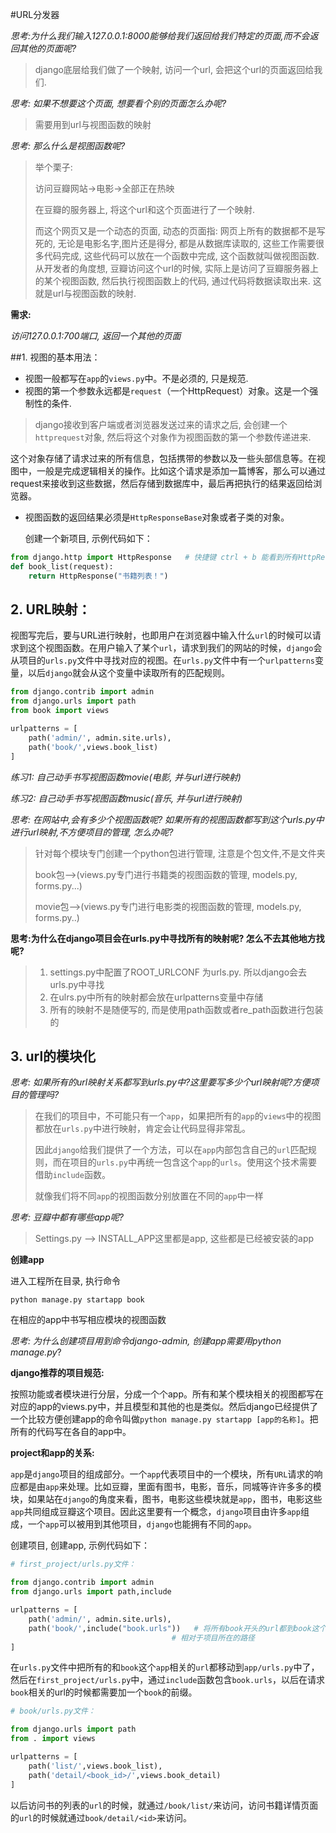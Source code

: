 #URL分发器

*思考:为什么我们输入127.0.0.1:8000能够给我们返回给我们特定的页面,而不会返回其他的页面呢?*

> django底层给我们做了一个映射, 访问一个url, 会把这个url的页面返回给我们.

*思考: 如果不想要这个页面, 想要看个别的页面怎么办呢?*

> 需要用到url与视图函数的映射

*思考: 那么什么是视图函数呢?*

> 举个栗子: 
>
> 访问豆瓣网站->电影->全部正在热映
>
> 在豆瓣的服务器上, 将这个url和这个页面进行了一个映射.
>
> 而这个网页又是一个动态的页面, 动态的页面指: 网页上所有的数据都不是写死的, 无论是电影名字,图片还是得分, 都是从数据库读取的, 这些工作需要很多代码完成, 这些代码可以放在一个函数中完成, 这个函数就叫做视图函数. 从开发者的角度想, 豆瓣访问这个url的时候, 实际上是访问了豆瓣服务器上的某个视图函数, 然后执行视图函数上的代码, 通过代码将数据读取出来. 这就是url与视图函数的映射.

**需求:**

*访问127.0.0.1:700端口, 返回一个其他的页面*

##1.	视图的基本用法：

* 视图一般都写在`app`的`views.py`中。不是必须的, 只是规范.
* 视图的第一个参数永远都是`request`（一个HttpRequest）对象。这是一个强制性的条件.

> django接收到客户端或者浏览器发送过来的请求之后, 会创建一个`httprequest`对象, 然后将这个对象作为视图函数的第一个参数传递进来. 

这个对象存储了请求过来的所有信息，包括携带的参数以及一些头部信息等。在视图中，一般是完成逻辑相关的操作。比如这个请求是添加一篇博客，那么可以通过request来接收到这些数据，然后存储到数据库中，最后再把执行的结果返回给浏览器。

* 视图函数的返回结果必须是`HttpResponseBase`对象或者子类的对象。

  创建一个新项目, 示例代码如下：

```python
from django.http import HttpResponse   # 快捷键 ctrl + b 能看到所有HttpResponseBase的子类
def book_list(request):
    return HttpResponse("书籍列表！")
```

## 2.	URL映射：

视图写完后，要与URL进行映射，也即用户在浏览器中输入什么`url`的时候可以请求到这个视图函数。在用户输入了某个`url`，请求到我们的网站的时候，`django`会从项目的`urls.py`文件中寻找对应的视图。在`urls.py`文件中有一个`urlpatterns`变量，以后`django`就会从这个变量中读取所有的匹配规则。

```python
from django.contrib import admin
from django.urls import path
from book import views

urlpatterns = [
    path('admin/', admin.site.urls),
    path('book/',views.book_list)
]
```

*练习1: 自己动手书写视图函数movie(电影, 并与url进行映射)*

*练习2: 自己动手书写视图函数music(音乐, 并与url进行映射)*

*思考: 在网站中,会有多少个视图函数呢? 如果所有的视图函数都写到这个urls.py中进行url映射,不方便项目的管理, 怎么办呢?*

> 针对每个模块专门创建一个python包进行管理, 注意是个包文件,不是文件夹
>
> book包-->(views.py专门进行书籍类的视图函数的管理, models.py, forms.py...)
>
> movie包-->(views.py专门进行电影类的视图函数的管理, models.py, forms.py..)

**思考:为什么在django项目会在urls.py中寻找所有的映射呢? 怎么不去其他地方找呢?**

> 1. settings.py中配置了ROOT_URLCONF 为urls.py.  所以django会去urls.py中寻找     
> 2. 在ulrs.py中所有的映射都会放在urlpatterns变量中存储
> 3. 所有的映射不是随便写的, 而是使用path函数或者re_path函数进行包装的

## 3. url的模块化

*思考: 如果所有的url映射关系都写到urls.py中?这里要写多少个url映射呢?方便项目的管理吗?*

> 在我们的项目中，不可能只有一个`app`，如果把所有的`app`的`views`中的视图都放在`urls.py`中进行映射，肯定会让代码显得非常乱。
>
> 因此`django`给我们提供了一个方法，可以在`app`内部包含自己的`url`匹配规则，而在项目的`urls.py`中再统一包含这个`app`的`urls`。使用这个技术需要借助`include`函数。
>
> 就像我们将不同`app`的视图函数分别放置在不同的`app`中一样

*思考: 豆瓣中都有哪些app呢?*

> Settings.py --> INSTALL_APP这里都是app, 这些都是已经被安装的app

**创建app**

进入工程所在目录, 执行命令

`python manage.py startapp book`

在相应的app中书写相应模块的视图函数

*思考: 为什么创建项目用到命令django-admin, 创建app需要用python manage.py*?

**django推荐的项目规范:**

按照功能或者模块进行分层，分成一个个app。所有和某个模块相关的视图都写在对应的app的views.py中，并且模型和其他的也是类似。然后django已经提供了一个比较方便创建app的命令叫做`python manage.py startapp [app的名称]`。把所有的代码写在各自的app中。

**project和app的关系:**

`app`是`django`项目的组成部分。一个`app`代表项目中的一个模块，所有`URL`请求的响应都是由`app`来处理。比如豆瓣，里面有图书，电影，音乐，同城等许许多多的模块，如果站在`django`的角度来看，图书，电影这些模块就是`app`，图书，电影这些`app`共同组成豆瓣这个项目。因此这里要有一个概念，`django`项目由许多`app`组成，一个`app`可以被用到其他项目，`django`也能拥有不同的`app`。

创建项目, 创建app, 示例代码如下：

```python
# first_project/urls.py文件：

from django.contrib import admin
from django.urls import path,include

urlpatterns = [
    path('admin/', admin.site.urls),
    path('book/',include("book.urls"))   # 将所有book开头的url都到book这个app中的urls.py中进行匹配
    								# 相对于项目所在的路径
]
```

在`urls.py`文件中把所有的和`book`这个`app`相关的`url`都移动到`app/urls.py`中了，然后在`first_project/urls.py`中，通过`include`函数包含`book.urls`，以后在请求`book`相关的url的时候都需要加一个`book`的前缀。

```python
# book/urls.py文件：

from django.urls import path
from . import views

urlpatterns = [
    path('list/',views.book_list),
    path('detail/<book_id>/',views.book_detail)
]
```

以后访问书的列表的`url`的时候，就通过`/book/list/`来访问，访问书籍详情页面的`url`的时候就通过`book/detail/<id>`来访问。













